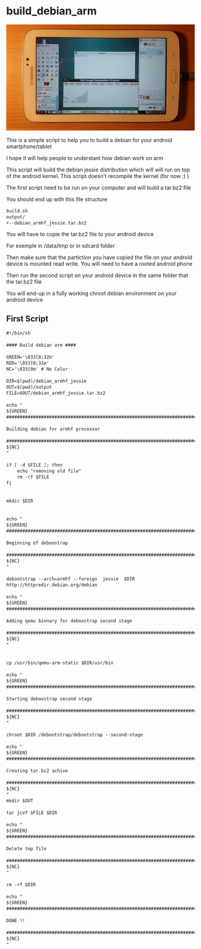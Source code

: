 # build_debian_arm

![alt text](debian.jpg "Debian on my android tablet")


This is a simple script to help you to build a debian for your android smartphone/tablet 

I hope it will help people to understant how debian work on arm 

This script will build the debian jessie distribution which will will run on top of the android kernel. 
This script doesn't recompile the kernel (for now :) )

The first script need to be run on your computer and will build a tar.bz2 file 

You should end up with this file structure

```
build.sh
output/
+--debian_armhf_jessie.tar.bz2

```

You will have to copie the tar.bz2 file to your android device 

For exemple in /data/tmp or in sdcard folder 

Then make sure that the partiction you have copied the file on your android device is mounted read write. You will need to have a rooted android phone

Then run the second script on your android device in the same folder that the tar.bz2 file

You will end-up in a fully working chroot debian environment on your android device 

## First Script

```shell
#!/bin/sh

#### Build debian arm ####

GREEN='\033[0;32m'
RED='\033[0;31m'
NC='\033[0m' # No Color

DIR=$(pwd)/debian_armhf_jessie
OUT=$(pwd)/output
FILE=$OUT/debian_armhf_jessie.tar.bz2

echo "
${GREEN}
###############################################################################

Building debian for armhf processor

###############################################################################
${NC}
"

if [ -d $FILE ]; then
    echo "removing old file"
    rm -rf $FILE
fi


mkdir $DIR


echo "
${GREEN}
##############################################################################################

Beginning of deboostrap

##############################################################################################
${NC}
"

debootstrap --arch=armhf --foreign  jessie  $DIR  http://httpredir.debian.org/debian

echo "
${GREEN}
##############################################################################################

Adding qemu binnary for deboostrap second stage

##############################################################################################
${NC}
"


cp /usr/bin/qemu-arm-static $DIR/usr/bin

echo "
${GREEN}
##############################################################################################

Starting deboostrap second stage

##############################################################################################
${NC}
"

chroot $DIR /debootstrap/debootstrap --second-stage

echo "
${GREEN}
##############################################################################################

Creating tar.bz2 achive

##############################################################################################
${NC}
"
mkdir $OUT

tar jcvf $FILE $DIR

echo "
${GREEN}
##############################################################################################

Delete tmp file

##############################################################################################
${NC}
"

rm -rf $DIR

echo "
${GREEN}
##############################################################################################

DONE !!

##############################################################################################
${NC}
"
```
